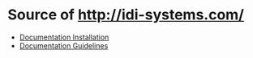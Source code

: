 # Source of http://idi-systems.com/

- [Documentation Installation](wiki/development/docs_installation.md)
- [Documentation Guidelines](wiki/development/docs_guidelines.md)
